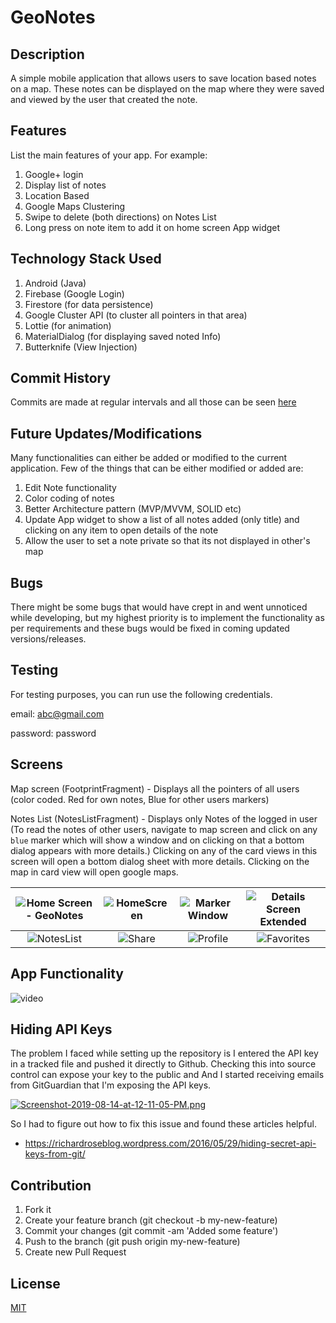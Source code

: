 # GeoNotes

## Description
A simple mobile application that allows users to save location based notes on a map. These notes can be displayed on the map where they were saved and viewed by the user that created the note.

## Features
List the main features of your app. For example:
1. Google+ login
2. Display list of notes
3. Location Based
4. Google Maps Clustering
5. Swipe to delete (both directions) on Notes List
6. Long press on note item to add it on home screen App widget

## Technology Stack Used
1. Android (Java)
2. Firebase (Google Login)
3. Firestore (for data persistence)
4. Google Cluster API (to cluster all pointers in that area)
5. Lottie (for animation)
6. MaterialDialog (for displaying saved noted Info)
7. Butterknife (View Injection)

## Commit History
Commits are made at regular intervals and all those can be seen [here](https://github.com/nasreekar/GeoNotes/commits/master)

## Future Updates/Modifications
Many functionalities can either be added or modified to the current application. 
Few of the things that can be either modified or added are:
1. Edit Note functionality
2. Color coding of notes
3. Better Architecture pattern (MVP/MVVM, SOLID etc)
4. Update App widget to show a list of all notes added (only title) and clicking on any item to open details of the note
5. Allow the user to set a note private so that its not displayed in other's map 

## Bugs
There might be some bugs that would have crept in and went unnoticed while developing, but my highest priority is to implement the functionality as per requirements and these bugs would be fixed in coming updated versions/releases.

## Testing
For testing purposes, you can run use the following credentials.

email: abc@gmail.com

password: password

## Screens
Map screen (FootprintFragment) - Displays all the pointers of all users (color coded. Red for own notes, Blue for other users markers)

Notes List (NotesListFragment) - Displays only Notes of the logged in user (To read the notes of other users, navigate to map screen and click on any `blue` marker which will show a window and on clicking on that a bottom dialog appears with more details.) Clicking on any of the card views in this screen will open a bottom dialog sheet with more details. Clicking on the map in card view will open google maps.

| ![Home Screen - GeoNotes](https://i.postimg.cc/MHSMSd7G/Screenshot-2019-11-26-at-5-59-23-PM.png) | ![HomeScreen](https://i.postimg.cc/PxZp9B8c/Screenshot-2019-11-26-at-5-57-19-PM.png)| ![Marker Window](https://i.postimg.cc/gJvjN8Cb/Screenshot-2019-11-26-at-5-57-31-PM.png) | ![Details Screen Extended](https://i.postimg.cc/fbSJS65L/Screenshot-2019-11-26-at-5-57-42-PM.png) |
|:---:|:---:|:---:|:---:|
| ![NotesList](https://i.postimg.cc/zGcyBJC6/Screenshot-2019-11-26-at-5-57-58-PM.png)| ![Share](https://i.postimg.cc/YqtGDD2n/Screenshot-2019-11-26-at-5-58-17-PM.png) | ![Profile](https://i.postimg.cc/3RMWXnbZ/Screenshot-2019-11-26-at-5-59-00-PM.png) | ![Favorites](https://i.postimg.cc/wMQtTL2Q/Screenshot-2019-11-26-at-5-58-31-PM.png)

## App Functionality

![video](https://media.giphy.com/media/QtvDhnGCIuMs2reCYx/giphy.gif)

## Hiding API Keys
The problem I faced while setting up the repository is I entered the API key in a tracked file and pushed it directly to Github. Checking this into source control can expose your key to the public and And I started receiving emails from GitGuardian that I'm exposing the API keys. 

[![Screenshot-2019-08-14-at-12-11-05-PM.png](https://i.postimg.cc/SxS8kFfY/Screenshot-2019-08-14-at-12-11-05-PM.png)](https://postimg.cc/9rkzYkSc)

So I had to figure out how to fix this issue and found these articles helpful. 

* https://richardroseblog.wordpress.com/2016/05/29/hiding-secret-api-keys-from-git/


## Contribution

1. Fork it
2. Create your feature branch (git checkout -b my-new-feature)
3. Commit your changes (git commit -am 'Added some feature')
4. Push to the branch (git push origin my-new-feature)
5. Create new Pull Request

## License
[MIT](https://github.com/nasreekar/license/blob/master/LICENSE)

